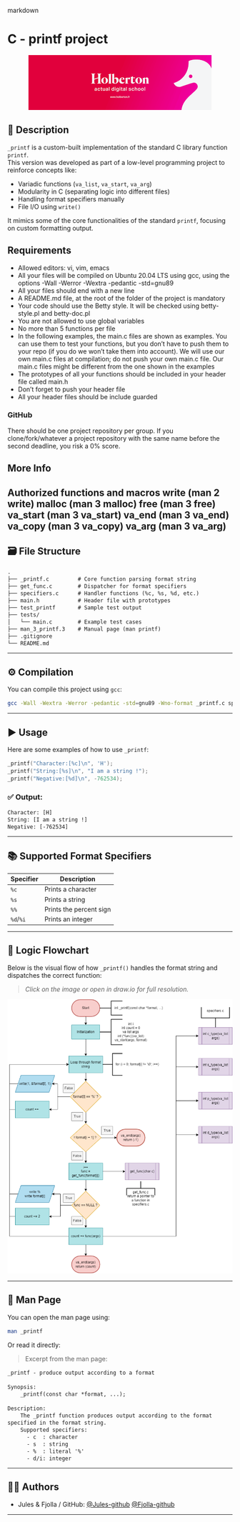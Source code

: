 markdown
# C - printf project

<div align="center"><img src="https://github.com/ksyv/holbertonschool-web_front_end/blob/main/baniere_holberton.png"></div>

## 📌 Description

`_printf` is a custom-built implementation of the standard C library function `printf`.  
This version was developed as part of a low-level programming project to reinforce concepts like:

- Variadic functions (`va_list`, `va_start`, `va_arg`)
- Modularity in C (separating logic into different files)
- Handling format specifiers manually
- File I/O using `write()`

It mimics some of the core functionalities of the standard `printf`, focusing on custom formatting output.

## Requirements

- Allowed editors: vi, vim, emacs
- All your files will be compiled on Ubuntu 20.04 LTS using gcc, using the options -Wall -Werror -Wextra -pedantic -std=gnu89
- All your files should end with a new line
- A README.md file, at the root of the folder of the project is mandatory
- Your code should use the Betty style. It will be checked using betty-style.pl and betty-doc.pl
- You are not allowed to use global variables
- No more than 5 functions per file
- In the following examples, the main.c files are shown as examples. You can use them to test your functions, but you don’t have to push them to your repo (if you 
  do we won’t take them into account). We will use our own main.c files at compilation; do not push your own main.c file. Our main.c files might be different from 
  the one shown in the examples
- The prototypes of all your functions should be included in your header file called main.h
- Don’t forget to push your header file
- All your header files should be include guarded

### GitHub

There should be one project repository per group. If you clone/fork/whatever a project repository with the same name before the second deadline, you risk a 0% score.

## More Info

Authorized functions and macros
write (man 2 write)
malloc (man 3 malloc)
free (man 3 free)
va_start (man 3 va_start)
va_end (man 3 va_end)
va_copy (man 3 va_copy)
va_arg (man 3 va_arg)
---

## 🗃️ File Structure

```
.
├── _printf.c         # Core function parsing format string
├── get_func.c        # Dispatcher for format specifiers
├── specifiers.c      # Handler functions (%c, %s, %d, etc.)
├── main.h            # Header file with prototypes
├── test_printf       # Sample test output
├── tests/
│   └── main.c        # Example test cases
├── man_3_printf.3    # Manual page (man printf)
├── .gitignore
└── README.md
```

---

## ⚙️ Compilation

You can compile this project using `gcc`:

```bash
gcc -Wall -Wextra -Werror -pedantic -std=gnu89 -Wno-format _printf.c specifiers.c get_func.c tests/main.c -o test_printf
```

---

## ▶️ Usage

Here are some examples of how to use `_printf`:

```c
_printf("Character:[%c]\n", 'H');
_printf("String:[%s]\n", "I am a string !");
_printf("Negative:[%d]\n", -762534);
```

### ✅ Output:
```
Character: [H]
String: [I am a string !]
Negative: [-762534]
```

---

## 📚 Supported Format Specifiers

| Specifier | Description              |
|-----------|--------------------------|
| `%c`      | Prints a character       |
| `%s`      | Prints a string          |
| `%%`      | Prints the percent sign  |
| `%d`/`%i` | Prints an integer        |

---

## 🧠 Logic Flowchart

Below is the visual flow of how `_printf()` handles the format string and dispatches the correct function:

> _Click on the image or open in draw.io for full resolution._

![Flowchart](flowchart_printf2.drawio.png)

---

## 📖 Man Page

You can open the man page using:

```bash
man _printf
```

Or read it directly:

> Excerpt from the man page:

```
_printf - produce output according to a format

Synopsis:
    _printf(const char *format, ...);

Description:
    The _printf function produces output according to the format specified in the format string.
    Supported specifiers:
      - c  : character
      - s  : string
      - %  : literal '%'
      - d/i: integer
```

---

## 👨‍💻 Authors

- Jules & Fjolla / GitHub: [@Jules-github](https://github.com/Roullito) [@Fjolla-github](https://github.com/f-qrm)

---
